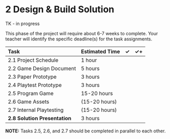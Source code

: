 # 2 Design & Build Solution

TK - in progress

This phase of the project will require about 6-7 weeks to complete. Your teacher will identify the specific deadline\(s\) for the task assignments.

| Task | Estimated Time | ✓ | ✓+ |
| :--- | :--- | :--- | :--- |
| 2.1 Project Schedule | 1 hour |  |  |
| 2.2 Game Design Document | 5 hours |  |  |
| 2.3 Paper Prototype | 3 hours |  |  |
| 2.4 Playtest Prototype | 3 hours |  |  |
| 2.5 Program Game | 15-20 hours |  |  |
| 2.6 Game Assets | \(15-20 hours\) |  |  |
| 2.7 Internal Playtesting | \(15-20 hours\) |  |  |
| **2.8 Solution Presentation** | 3 hours |  |  |

**NOTE:** Tasks 2.5, 2.6, and 2.7 should be completed in parallel to each other.

